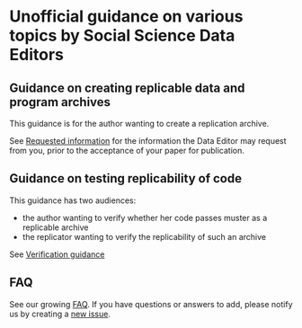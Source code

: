 # Unofficial guidance on various topics by Social Science Data Editors


## Guidance on creating replicable data and program archives
This guidance is for the author wanting to create a replication archive.

See [Requested information](Requested_information.md) for the information the Data Editor may request from you, prior to the acceptance of your paper for publication.

## Guidance on testing replicability of code
This guidance has two audiences:
 - the author wanting to verify whether her code passes muster as a replicable archive
 - the replicator wanting to verify the replicability of such an archive

See [Verification guidance](Verification_guidance.md) 

## FAQ
See our growing [FAQ](FAQ.md). If you have questions or answers to add, please notify us by creating a [new issue](https://github.com/social-science-data-editors/guidance/issues/new).